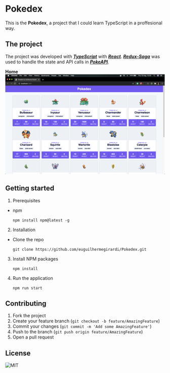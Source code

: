# Pokedex

This is the **Pokedex**, a project that I could learn TypeScript in a proffesional way.

## The project

The project was developed with [**_TypeScript_**](https://www.typescriptlang.org/) with [**_React_**](https://reactjs.org/).
[**_Redux-Saga_**](https://redux-saga.js.org/) was used to handle the state and API calls in [**_PokeAPI_**](https://pokeapi.co/).

**Home**
![homepage](.github/home.png)

## Getting started

1.  Prerequisites

- npm

      npm install npm@latest -g

2. Installation

- Clone the repo

      git clone https://github.com/euguilhermegirardi/Pokedex.git

3. Install NPM packages

       npm install

4. Run the application

       npm run start

## Contributing

1.  Fork the project
2.  Create your feature branch (`git checkout -b feature/AmazingFeature`)
3.  Commit your changes (`git commit -m 'Add some AmazingFeature'`)
4.  Push to the branch (`git push origin feature/AmazingFeature`)
5.  Open a pull request

## License

![MIT](https://img.shields.io/badge/License-MIT-blue.svg)
